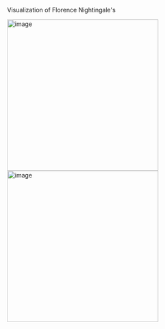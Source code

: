 Visualization of Florence Nightingale's

<img width="353" alt="image" src="https://user-images.githubusercontent.com/43544858/53689071-6a7b1600-3d45-11e9-8787-d5c6ef0fd1c9.png">

<img width="353" alt="image" src="https://user-images.githubusercontent.com/43544858/53689073-6ea73380-3d45-11e9-92a2-8dc4268c9ca9.png">
